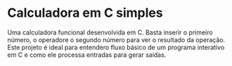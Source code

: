 # Calculadora em C simples

Uma calculadora funcional desenvolvida em C. Basta inserir o primeiro número, o operadore o segundo número para ver o resultado da operação. Este projeto é ideal para entendero fluxo básico de um programa interativo em C e como ele processa entradas para gerar saídas.
